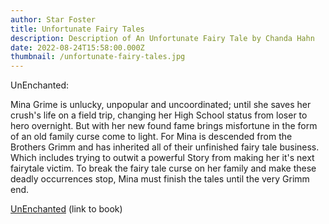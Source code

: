 ```yaml
---
author: Star Foster
title: Unfortunate Fairy Tales
description: Description of An Unfortunate Fairy Tale by Chanda Hahn
date: 2022-08-24T15:58:00.000Z
thumbnail: /unfortunate-fairy-tales.jpg
---
```

UnEnchanted:

Mina Grime is unlucky, unpopular and uncoordinated; until she saves her crush's life on a field trip, changing her High School status from loser to hero overnight. But with her new found fame brings misfortune in the form of an old family curse come to light. For Mina is descended from the Brothers Grimm and has inherited all of their unfinished fairy tale business. Which includes trying to outwit a powerful Story from making her it's next fairytale victim. To break the fairy tale curse on her family and make these deadly occurrences stop, Mina must finish the tales until the very Grimm end.

[UnEnchanted](https://www.goodreads.com/book/show/13402447-unenchanted) (link to book)